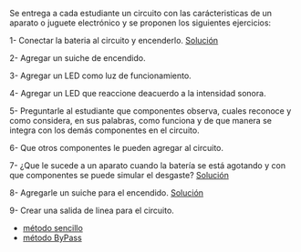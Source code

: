 Se entrega a cada estudiante un circuito con las carácteristicas de un aparato o juguete electrónico y se proponen los siguientes ejercicios:

1- Conectar la bateria al circuito y encenderlo. [Solución](solucion001.md) 

2- Agregar un suiche de encendido.

3- Agregar un LED como luz de funcionamiento.

4- Agregar un LED que reaccione deacuerdo a la intensidad sonora.

5- Preguntarle al estudiante que componentes observa, cuales reconoce y como considera, en sus palabras, como funciona y     de que manera se integra con los demás componentes en el circuito.

6- Que otros componentes le pueden agregar al circuito.

7- ¿Que le sucede a un aparato cuando la batería se está agotando y con que componentes se puede simular el desgaste? [Solución](solucion700.md)

8- Agregarle un suiche para el encendido. [Solución](solucion800.md)

9- Crear una salida de linea para el circuito. 
* [método sencillo](solucion900.md) 
* [método ByPass](solucion901.md) 


